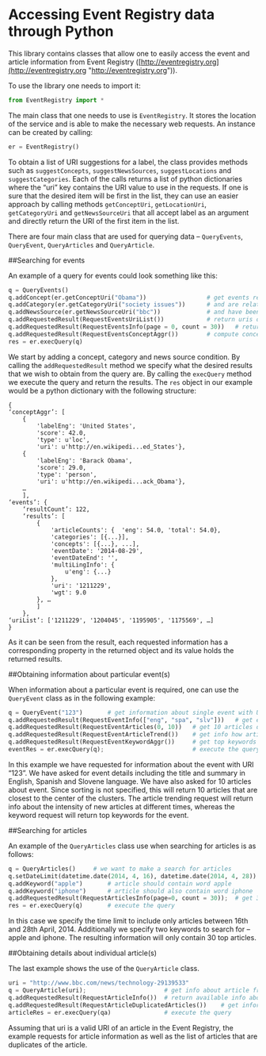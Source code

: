 Accessing Event Registry data through Python
=====================

This library contains classes that allow one to easily access the event and article information from Event Registry ([http://eventregistry.org](http://eventregistry.org "http://eventregistry.org")).

To use the library one needs to import it:

```python
from EventRegistry import *
```

The main class that one needs to use is `EventRegistry`. It stores the location of the service and is able to make the necessary web requests. An instance can be created by calling:

```python
er = EventRegistry()
```

To obtain a list of URI suggestions for a label, the class provides methods such as `suggestConcepts`, `suggestNewsSources`, `suggestLocations` and `suggestCategories`. Each of the calls returns a list of python dictionaries where the “uri” key contains the URI value to use in the requests. If one is sure that the desired item will be first in the list, they can use an easier approach by calling methods `getConceptUri`, `getLocationUri`, `getCategoryUri` and `getNewsSourceUri` that all accept label as an argument and directly return the URI of the first item in the list.

There are four main class that are used for querying data – `QueryEvents`, `QueryEvent`, `QueryArticles` and `QueryArticle`.

##Searching for events

An example of a query for events could look something like this:

```python
q = QueryEvents()
q.addConcept(er.getConceptUri("Obama"))                 # get events related to Barack Obama
q.addCategory(er.getCategoryUri("society issues"))      # and are related to issues in society
q.addNewsSource(er.getNewsSourceUri("bbc"))             # and have been reported by the BBC
q.addRequestedResult(RequestEventsUriList())            # return uris of all events
q.addRequestedResult(RequestEventsInfo(page = 0, count = 30))   # return event details for first 30 events
q.addRequestedResult(RequestEventsConceptAggr())        # compute concept aggregate on the events
res = er.execQuery(q)
```

We start by adding a concept, category and news source condition. By calling the `addRequestedResult` method we specify what the desired results that we wish to obtain from the query are. By calling the `execQuery` method we execute the query and return the results. The `res` object in our example would be a python dictionary with the following structure:

```
{ 
‘conceptAggr’: [ 
	{ 	
		'labelEng': 'United States', 
		'score': 42.0, 
		'type': u'loc', 
		'uri': u'http://en.wikipedi...ed_States'}, 
	{ 
		'labelEng': 'Barack Obama', 
		'score': 29.0, 
		'type': 'person', 
		'uri': u'http://en.wikipedi...ack_Obama'}, 
	…
	],
‘events’: { 
	‘resultCount’: 122,
	‘results’: [
		{
			'articleCounts': {	'eng': 54.0, 'total': 54.0}, 
			'categories': [{...}], 
			'concepts': [{...}, ...], 
			'eventDate': '2014-08-29', 
			'eventDateEnd': '', 
			'multiLingInfo': { 
				u'eng': {...}
			}, 
			'uri': '1211229', 
			'wgt': 9.0
		}, …
		]
	},
‘uriList’: ['1211229', '1204045', '1195905', '1175569', …]
}
```

As it can be seen from the result, each requested information has a corresponding property in the returned object and its value holds the returned results.

##Obtaining information about particular event(s)

When information about a particular event is required, one can use the `QueryEvent` class as in the following example:

```python
q = QueryEvent("123")		# get information about single event with URI 123
q.addRequestedResult(RequestEventInfo(["eng", "spa", "slv"]))	# get event information. concept labels should be in three langauges
q.addRequestedResult(RequestEventArticles(0, 10))	# get 10 articles describing the event
q.addRequestedResult(RequestEventArticleTrend())	# get info how articles were trending over time
q.addRequestedResult(RequestEventKeywordAggr())		# get top keywords describing the event
eventRes = er.execQuery(q);							# execute the query
```

In this example we have requested for information about the event with URI “123”. We have asked for event details including the title and summary in English, Spanish and Slovene language. We have also asked for 10 articles about event. Since sorting is not specified, this will return 10 articles that are closest to the center of the clusters. The article trending request will return info about the intensity of new articles at different times, whereas the keyword request will return top keywords for the event.

##Searching for articles

An example of the `QueryArticles` class use when searching for articles is as follows:

```python
q = QueryArticles()		# we want to make a search for articles
q.setDateLimit(datetime.date(2014, 4, 16), datetime.date(2014, 4, 28))		# articles should be in particular date range
q.addKeyword("apple")		# article should contain word apple
q.addKeyword("iphone")		# article should also contain word iphone
q.addRequestedResult(RequestArticlesInfo(page=0, count = 30));	# get 30 articles that match the criteria
res = er.execQuery(q)		# execute the query
```

In this case we specify the time limit to include only articles between 16th and 28th April, 2014. Additionally we specify two keywords to search for – apple and iphone. The resulting information will only contain 30 top articles.

##Obtaining details about individual article(s)

The last example shows the use of the `QueryArticle` class. 

```python
uri = "http://www.bbc.com/news/technology-29139533"
q = QueryArticle(uri);						# get info about article from specified URL
q.addRequestedResult(RequestArticleInfo())	# return available info about the article
q.addRequestedResult(RequestArticleDuplicatedArticles())	# get information about articles that are duplicates of this article
articleRes = er.execQuery(qa)				# execute the query
```

Assuming that uri is a valid URI of an article in the Event Registry, the example requests for article information as well as the list of articles that are duplicates of the article.
